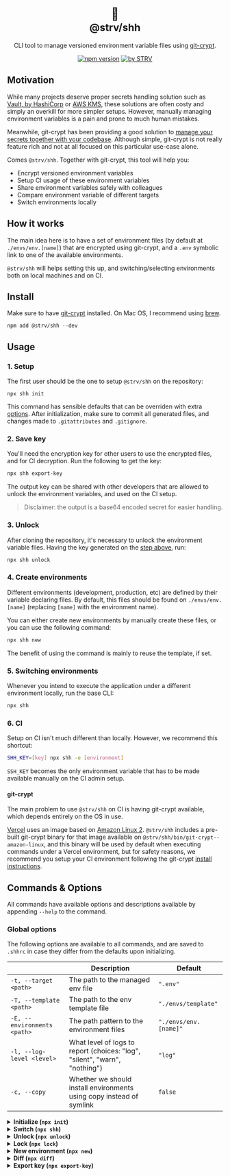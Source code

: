 <div align="center">

<h1>🤫<br /><small>@strv/shh</small></h1>

CLI tool to manage versioned environment variable files using [git-crypt](https://www.agwa.name/projects/git-crypt/).

[![npm version](https://badge.fury.io/js/@strv%2Fshh.svg)](https://www.npmjs.com/package/@strv/shh) [![by STRV](https://img.shields.io/badge/by-STRV-ec0d32)](https://www.strv.com/)

</div>

## Motivation

While many projects deserve proper secrets handling solution such as [Vault, by HashiCorp](https://www.vaultproject.io/) or [AWS KMS](https://aws.amazon.com/kms/), these solutions are often costy and simply an overkill for more simpler setups. However, manually managing environment variables is a pain and prone to much human mistakes.

Meanwhile, git-crypt has been providing a good solution to [manage your secrets together with your codebase](https://dev.to/heroku/how-to-manage-your-secrets-with-git-crypt-56ih). Although simple, git-crypt is not really feature rich and not at all focused on this particular use-case alone.

Comes `@strv/shh`. Together with git-crypt, this tool will help you:

- Encrypt versioned environment variables
- Setup CI usage of these environment variables
- Share environment variables safely with colleagues
- Compare environment variable of different targets
- Switch environments locally

## How it works

The main idea here is to have a set of environment files (by default at `./envs/env.[name]`) that are encrypted using git-crypt, and a `.env` symbolic link to one of the available environments.

`@strv/shh` will helps setting this up, and switching/selecting environments both on local machines and on CI.

## Install

Make sure to have [git-crypt](https://github.com/AGWA/git-crypt) installed. On Mac OS, I recommend using [brew](https://github.com/AGWA/git-crypt/blob/master/INSTALL.md#installing-on-mac-os-x).

```shell
npm add @strv/shh --dev
```

## Usage

### 1. Setup

The first user should be the one to setup `@strv/shh` on the repository:

```shell
npx shh init
```

This command has sensible defaults that can be overriden with extra [options](#options). After initialization, make sure to commit all generated files, and changes made to `.gitattributes` and `.gitignore`.

### 2. Save key

You'll need the encryption key for other users to use the encrypted files, and for CI decryption. Run the following to get the key:

```sh
npx shh export-key
```

The output key can be shared with other developers that are allowed to unlock the environment variables, and used on the CI setup.

> Disclaimer: the output is a base64 encoded secret for easier handling.

### 3. Unlock

After cloning the repository, it's necessary to unlock the environment variable files. Having the key generated on the [step above](#2-save-key), run:

```sh
npx shh unlock
```

### 4. Create environments

Different environments (development, production, etc) are defined by their variable declaring files. By default, this files should be found on `./envs/env.[name]` (replacing `[name]` with the environment name).

You can either create new environments by manually create these files, or you can use the following command:

```sh
npx shh new
```

The benefit of using the command is mainly to reuse the template, if set.

### 5. Switching environments

Whenever you intend to execute the application under a different environment locally, run the base CLI:

```sh
npx shh
```

### 6. CI

Setup on CI isn't much different than locally. However, we recommend this shortcut:

```sh
SHH_KEY=[key] npx shh -e [environment]
```

`SSH_KEY` becomes the only environment variable that has to be made available manually on the CI admin setup.

#### git-crypt

The main problem to use `@strv/shh` on CI is having git-crypt available, which depends entirely on the OS in use.

[Vercel](https://vercel.com/docs/concepts/deployments/build-image) uses an image based on [Amazon Linux 2](https://aws.amazon.com/amazon-linux-2). `@strv/shh` includes a pre-built git-crypt binary for that image available on `@strv/shh/bin/git-crypt--amazon-linux`, and this binary will be used by default when executing commands under a Vercel environment, but for safety reasons, we recommend you setup your CI environment following the git-crypt [install instructions](https://github.com/AGWA/git-crypt/blob/master/INSTALL.md).

## Commands & Options

All commands have available options and descriptions available by appending `--help` to the command.

### Global options

The following options are available to all commands, and are saved to `.shhrc` in case they differ from the defaults upon initializing. 

|                             | Description                                                                | Default               |
| --------------------------- | -------------------------------------------------------------------------- | --------------------- |
| `-t, --target <path>`       | The path to the managed env file                                           | `".env"`              |
| `-T, --template <path>`     | The path to the env template file                                          | `"./envs/template"`   |
| `-E, --environments <path>` | The path pattern to the environment files                                  | `"./envs/env.[name]"` |
| `-l, --log-level <level>`   | What level of logs to report (choices: "log", "silent", "warn", "nothing") | `"log"`               |
| `-c, --copy`                | Whether we should install environments using copy instead of symlink       | `false`               |

<details>
  <summary><strong>Initialize (<code>npx init</code>)</strong></summary>
  <hr />

  Initializes `@strv/shh` and git-crypt setup.
  <hr />
</details>

<details>
  <summary><strong>Switch (<code>npx shh</code>)</strong></summary>
  <hr />

  Switch to an available environment. Options:

  |                            | Description                  | Default  |
  | -------------------------- | ---------------------------- | -------- |
  | `-e, --environment <name>` | The environment to switch to | prompted |
  <hr />
</details>

<details>
  <summary><strong>Unlock (<code>npx unlock</code>)</strong></summary>
  <hr />

  Unlock repository using git-crypt. Options:

  |                           | Description            | Default  |
  | ------------------------- | ---------------------- | -------- |
  | `-k, --encoded-key <key>` | The base64 encoded key | prompted |
  <hr />
</details>

<details>
  <summary><strong>Lock (<code>npx lock</code>)</strong></summary>
  <hr />

  Locks the repository's and encrypt environment files.
  <hr />
</details>

<details>
  <summary><strong>New environment (<code>npx new</code>)</strong></summary>
  <hr />

  Create a new environment based on the template. Options:

  |                            | Description                | Default  |
  | -------------------------- | -------------------------- | -------- |
  | `-e, --environment <name>` | The environment to install | prompted |
  <hr />
</details>

<details>
  <summary><strong>Diff (<code>npx diff</code>)</strong></summary>
  <hr />

  Compares variables available on all environments (including template).
  <hr />
</details>

<details>
  <summary><strong>Export key (<code>npx export-key</code>)</strong></summary>
  <hr />

  Outputs a base64 encoded version of the encryption key.
  <hr />
</details>
